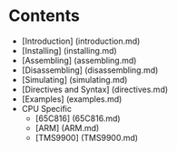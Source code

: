 Contents
========
* [Introduction] (introduction.md)
* [Installing] (installing.md)
* [Assembling] (assembling.md)
* [Disassembling] (disassembling.md)
* [Simulating] (simulating.md)
* [Directives and Syntax] (directives.md)
* [Examples] (examples.md)
* CPU Specific
  * [65C816] (65C816.md)
  * [ARM] (ARM.md)
  * [TMS9900] (TMS9900.md)

